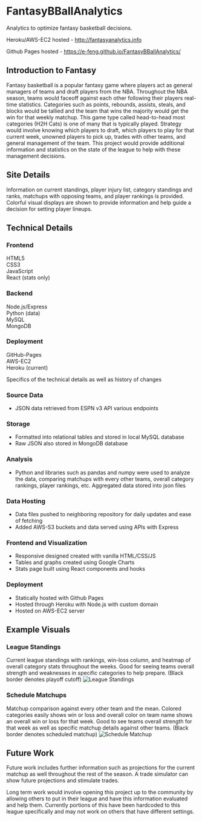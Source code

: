 # FantasyBBallAnalytics
Analytics to optimize fantasy basketball decisions.

Heroku/AWS-EC2 hosted - http://fantasyanalytics.info

Github Pages hosted - https://e-feng.github.io/FantasyBBallAnalytics/

## Introduction to Fantasy
Fantasy basketball is a popular fantasy game where players act as general managers of teams and draft players from the NBA. Throughout the NBA season, teams would faceoff against each other following their players real-time statistics. Categories such as points, rebounds, assists, steals, and blocks would be tallied and the team that wins the majority would get the win for that weekly matchup. This game type called head-to-head most categories (H2H Cats) is one of many that is typically played. Strategy would involve knowing which players to draft, which players to play for that current week, unowned players to pick up, trades with other teams, and general management of the team. This project would provide additional information and statistics on the state of the league to help with these management decisions.

## Site Details
Information on current standings, player injury list, category standings and ranks, matchups with opposing teams, and player rankings is provided. Colorful visual displays are shown to provide information and help guide a decision for setting player lineups.

## Technical Details

### Frontend
HTML5\
CSS3\
JavaScript\
React (stats only)

### Backend
Node.js/Express\
Python (data)\
MySQL\
MongoDB

### Deployment
GitHub-Pages\
AWS-EC2\
Heroku (current)

Specifics of the technical details as well as history of changes
### Source Data
* JSON data retrieved from ESPN v3 API various endpoints
### Storage 
* Formatted into relational tables and stored in local MySQL database
* Raw JSON also stored in MongoDB database 
### Analysis
* Python and libraries such as pandas and numpy were used to analyze the data, comparing matchups with every other teams, overall category rankings, player rankings, etc. Aggregated data stored into json files
### Data Hosting
* Data files pushed to neighboring repository for daily updates and ease of fetching
* Added AWS-S3 buckets and data served using APIs with Express
### Frontend and Visualization
* Responsive designed created with vanilla HTML/CSS/JS
* Tables and graphs created using Google Charts
* Stats page built using React components and hooks
### Deployment
* Statically hosted with Github Pages
* Hosted through Heroku with Node.js with custom domain
* Hosted on AWS-EC2 server

## Example Visuals
### League Standings
Current league standings with rankings, win-loss column, and heatmap of overall category stats throughout the weeks. Good for seeing teams overall strength and weaknesses in specific categories to help prepare. (Black border denotes playoff cutoff)
![League Standings](https://i.imgur.com/q82IisH.png)

### Schedule Matchups
Matchup comparison against every other team and the mean. Colored categories easily shows win or loss and overall color on team name shows an overall win or loss for that week. Good to see teams overall strength for that week as well as specific matchup details against other teams. (Black border denotes scheduled matchup)
![Schedule Matchup](https://i.imgur.com/Umw74jF.png)

## Future Work
Future work includes further information such as projections for the current matchup as well throughout the rest of the season. A trade simulator can show future projections and stimulate trades.

Long term work would involve opening this project up to the community by allowing others to put in their league and have this information evaluated and help them. Currently portions of this have been hardcoded to this league specifically and may not work on others that have different settings. 
